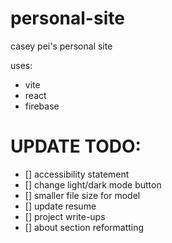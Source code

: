 # personal-site

casey pei's personal site

uses:
- vite
- react
- firebase

# UPDATE TODO:
- [] accessibility statement
- [] change light/dark mode button
- [] smaller file size for model
- [] update resume
- [] project write-ups
- [] about section reformatting